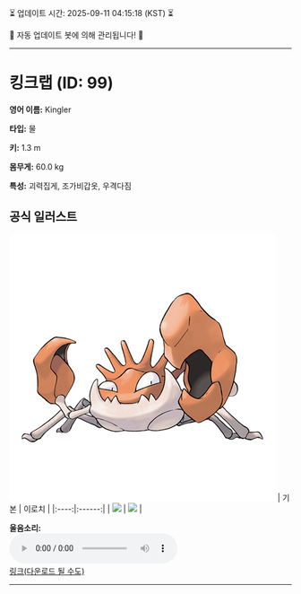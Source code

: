 
⏳ 업데이트 시간: 2025-09-11 04:15:18 (KST) ⏳

🤖 자동 업데이트 봇에 의해 관리됩니다! 🤖

---

# 킹크랩 (ID: 99)
**영어 이름:** Kingler

**타입:** 물

**키:** 1.3 m

**몸무게:** 60.0 kg

**특성:** 괴력집게, 조가비갑옷, 우격다짐

## 공식 일러스트
![](https://raw.githubusercontent.com/PokeAPI/sprites/master/sprites/pokemon/other/official-artwork/99.png)
| 기본 | 이로치 |
|:----:|:------:|
| <img src="http://play.pokemonshowdown.com/sprites/ani/kingler.gif" width="200"> | <img src="http://play.pokemonshowdown.com/sprites/ani-shiny/kingler.gif" width="200"> |

**울음소리:**<br><audio controls src="https://raw.githubusercontent.com/PokeAPI/cries/main/cries/pokemon/latest/99.ogg"></audio><br> [링크(다운로드 될 수도)](https://raw.githubusercontent.com/PokeAPI/cries/main/cries/pokemon/latest/99.ogg)


---
